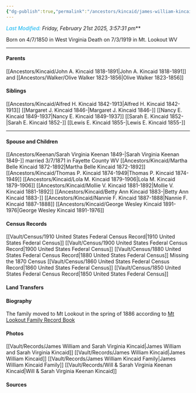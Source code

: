 ```yaml
---
{"dg-publish":true,"permalink":"/ancestors/kincaid/james-william-kincaid-1850-1919/","tags":["James-William-Kincaid"]}
---
```


*<font color="#00b0f0">Last Modified:</font> Friday, February 21st 2025, 3:57:31 pm***

Born on  4/7/1850 in West Virginia
Death on 7/3/1919 in Mt. Lookout WV

---
#### Parents
[[Ancestors/Kincaid/John A. Kincaid 1818-1891\|John A. Kincaid 1818-1891]] and [[Ancestors/Walker/Olive Walker 1823-1856\|Olive Walker 1823-1856]]
#### Siblings
[[Ancestors/Kincaid/Alfred H. Kincaid 1842-1913\|Alfred H. Kincaid 1842-1913]]
[[Margaret J. Kincaid 1846-\|Margaret J. Kincaid 1846-]]
[[Nancy E. Kincaid 1849-1937\|Nancy E. Kincaid 1849-1937]]
[[Sarah E. Kincaid 1852-\|Sarah E. Kincaid 1852-]]
[[Lewis E. Kincaid 1855-\|Lewis E. Kincaid 1855-]]

---
#### Spouse and Children
[[Ancestors/Keenan/Sarah Virginia Keenan 1849-\|Sarah Virginia Keenan 1849-]] married 3/7/1871 in Fayette County WV
[[Ancestors/Kincaid/Martha Belle Kincaid 1872-1892\|Martha Belle Kincaid 1872-1892]]
[[Ancestors/Kincaid/Thomas P. Kincaid 1874-1949\|Thomas P. Kincaid 1874-1949]]
[[Ancestors/Kincaid/Lola M. Kincaid 1879-1906\|Lola M. Kincaid 1879-1906]]
[[Ancestors/Kincaid/Mollie V. Kincaid 1881-1892\|Mollie V. Kincaid 1881-1892]]
[[Ancestors/Kincaid/Betty Ann Kincaid 1883-\|Betty Ann Kincaid 1883-]]
[[Ancestors/Kincaid/Nannie F. Kincaid 1887-1888\|Nannie F. Kincaid 1887-1888]]
[[Ancestors/Kincaid/George Wesley Kincaid 1891-1976\|George Wesley Kincaid 1891-1976]]

#### Census Records
[[Vault/Census/1910 United States Federal Census Record\|1910 United States Federal Census]]
[[Vault/Census/1900 United States Federal Census Record\|1900 United States Federal Census]]
[[Vault/Census/1880 United States Federal Census Record\|1880 United States Federal Census]]
Missing the 1870 Census
[[Vault/Census/1860 United States Federal Census Record\|1860 United States Federal Census]]
[[Vault/Census/1850 United States Federal Census Record\|1850 United States Federal Census]]
#### Land Transfers

#### Biography

The family moved to Mt Lookout in the spring of 1886 according to  [Mt Lookout Family Record Book](https://drive.google.com/file/d/0B0oZv34v0ajXQXdIRFhULU0ySWM/view?usp=drive_link&resourcekey=0-q6z_POF66AcZ3lzhcsSGVA)

#### Photos
[[Vault/Records/James William and Sarah Virginia Kincaid\|James William and Sarah Virginia Kincaid]]
[[Vault/Records/James William Kincaid\|James William Kincaid]]
[[Vault/Records/James William Kincaid Family\|James William Kincaid Family]]
[[Vault/Records/Will & Sarah Virginia Keenan Kincaid\|Will & Sarah Virginia Keenan Kincaid]]

#### Sources

